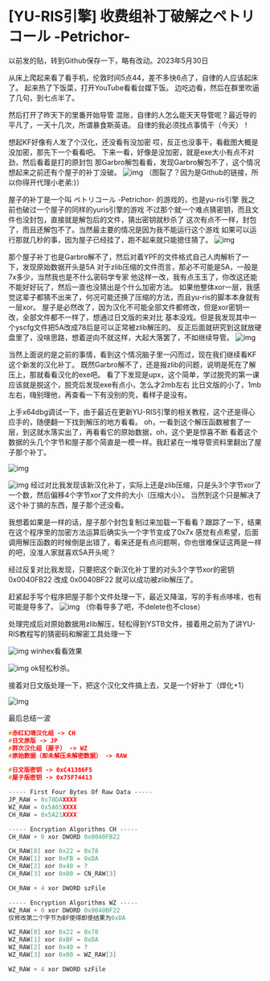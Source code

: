 # [YU-RIS引擎\] 收费组补丁破解之**ペトリコール -Petrichor-**

以前发的贴，转到Github保存一下，略有改动。2023年5月30日

从床上爬起来看了看手机，伦敦时间5点44，差不多快6点了，自律的人应该起床了。
起来热了下饭菜，打开YouTube看看台媒下饭。
边吃边看，然后在群里吹逼了几句，到七点半了。

然后打开了昨天下的里番开始导管
混账，自律的人怎么能天天导管呢？最近导的平凡了，一天十几次，所谓暴食斯英语。
自律的我必须找点事情干（今天）！

想起KF好像有人发了个汉化，还没看有没加密
哎，反正也没事干，看截图大概是没加密，那先下一个看看吧。
下来一看，好像是没加密，就是exe大小有点不对劲，然后看着是打的原封包
那Garbro解包看看，发现Garbro解包不了，这个情况想起来之前还有个屋子的补丁没破。
![img](https://github.com/Dir-A/Dir-A_Essays_MD/blob/main/image/%5BYU-RIS%E5%BC%95%E6%93%8E%5D%20%E6%94%B6%E8%B4%B9%E7%BB%84%E8%A1%A5%E4%B8%81%E7%A0%B4%E8%A7%A3%E4%B9%8B%E3%83%9A%E3%83%88%E3%83%AA%E3%82%B3%E3%83%BC%E3%83%AB/1.png)
（图裂了？因为是Github的链接，所以你得开代理小老弟:)）

屋子的补丁是一个叫 ペトリコール -Petrichor- 的游戏的，也是yu-ris引擎
我之前也破过一个屋子的同样的yuris引擎的游戏
不过那个就一个难点猜密钥，而且文件也没封包，直接就是解包后的文件，猜出密钥就秒杀了
这次有点不一样，封包了，而且还解包不了。当然最主要的情况是因为我不能运行这个游戏
如果可以运行那就几秒的事，因为屋子已经挂了，跑不起来就只能摁住猜了。
![img](https://github.com/Dir-A/Dir-A_Essays_MD/blob/main/image/%5BYU-RIS%E5%BC%95%E6%93%8E%5D%20%E6%94%B6%E8%B4%B9%E7%BB%84%E8%A1%A5%E4%B8%81%E7%A0%B4%E8%A7%A3%E4%B9%8B%E3%83%9A%E3%83%88%E3%83%AA%E3%82%B3%E3%83%BC%E3%83%AB/2.png)

那个屋子补丁也是Garbro解不了，然后对着YPF的文件格式自己人肉解析了一下，发现原始数据开头是5A
对于zlib压缩的文件而言，那必不可能是5A，一般是7x多少，当然我也是不什么密码学专家
他这样一改，我有点玉玉了，你改这还能不能好好玩了，然后一直也没猜出是个什么加密方法。
如果他整体xor一层，我感觉这辈子都猜不出来了，何况可能还换了压缩的方法，而且yu-ris的脚本本身就有一层xor。
屋子是必然改了，因为汉化不可能全部文件都修改，但是xor密钥一改，全部文件都不一样了，想通过日文版的来对比
基本没戏。但是我发现其中一个yscfg文件把5A改成78后是可以正常被zlib解压的。
反正后面就研究到这就放硬盘里了，没啥思路，想着逆向不就这样，大起大落罢了，不如继续导管。
![img](https://github.com/Dir-A/Dir-A_Essays_MD/blob/main/image/%5BYU-RIS%E5%BC%95%E6%93%8E%5D%20%E6%94%B6%E8%B4%B9%E7%BB%84%E8%A1%A5%E4%B8%81%E7%A0%B4%E8%A7%A3%E4%B9%8B%E3%83%9A%E3%83%88%E3%83%AA%E3%82%B3%E3%83%BC%E3%83%AB/3.png)

当然上面说的是之前的事情，看到这个情况脑子里一闪而过，现在我们继续看KF这个新发的汉化补丁。
既然Garbro解不了，还是报zlib的问题，说明是死在了解压上，那就看看汉化的exe吧。
看了下发现是upx，这个简单，学过脱壳的第一课应该就是脱这个，脱壳后发现exe有点小，怎么才2mb左右
比日文版的小了，1mb左右，嗨别理他，再查看一下有没别的壳，看样子是没有。

上手x64dbg调试一下，由于最近在更新YU-RIS引擎的相关教程，这个还是得心应手的，随便翻一下找到解压的地方看看。
oh，一看到这个解压函数被套了一层，到这就水落实出了，再看看它的原始数据，oh，这个更是惊喜不断
看着这个数据的头几个字节和屋子那个简直是一模一样。我赶紧在一堆导管资料里翻出了屋子那个补丁。

![img](https://github.com/Dir-A/Dir-A_Essays_MD/blob/main/image/%5BYU-RIS%E5%BC%95%E6%93%8E%5D%20%E6%94%B6%E8%B4%B9%E7%BB%84%E8%A1%A5%E4%B8%81%E7%A0%B4%E8%A7%A3%E4%B9%8B%E3%83%9A%E3%83%88%E3%83%AA%E3%82%B3%E3%83%BC%E3%83%AB/4.png)

![img](https://github.com/Dir-A/Dir-A_Essays_MD/blob/main/image/%5BYU-RIS%E5%BC%95%E6%93%8E%5D%20%E6%94%B6%E8%B4%B9%E7%BB%84%E8%A1%A5%E4%B8%81%E7%A0%B4%E8%A7%A3%E4%B9%8B%E3%83%9A%E3%83%88%E3%83%AA%E3%82%B3%E3%83%BC%E3%83%AB/5.png)
经过对比我发现该新汉化补丁，实际上还是zlib压缩，只是头3个字节xor了一个数，然后偏移4个字节xor了文件的大小（压缩大小）。
当然到这个只是解决了这个补丁搞的东西，屋子那个还没看。

我想着如果是一样的话，屋子那个封包复制过来加载一下看看？跟踪了一下，结果在这个程序里的加密方法运算后确实头一个字节变成了0x7x
感觉有点希望，后面调用解压函数的时候倒是出错了，看来还是有点问题啊，你也很难保证这两是一样的吧，没准人家就喜欢5A开头呢？

经过反复对比我发现，只要把这个新汉化补丁里的对头3个字节xor的密钥 0x0040FB22 改成 0x0040BF22 就可以成功被zlib解压了。

赶紧起手写个程序把屋子那个文件处理一下，最近又降温，写的手有点哆嗦，也有可能是导多了。
![img](https://github.com/Dir-A/Dir-A_Essays_MD/blob/main/image/%5BYU-RIS%E5%BC%95%E6%93%8E%5D%20%E6%94%B6%E8%B4%B9%E7%BB%84%E8%A1%A5%E4%B8%81%E7%A0%B4%E8%A7%A3%E4%B9%8B%E3%83%9A%E3%83%88%E3%83%AA%E3%82%B3%E3%83%BC%E3%83%AB/6.png)
（你看导多了吧，不delete也不close）

处理完成后对原始数据用zlib解压，轻松得到YSTB文件，接着用之前为了讲YU-RIS教程写的猜密码和解密工具处理一下

![img](https://github.com/Dir-A/Dir-A_Essays_MD/blob/main/image/%5BYU-RIS%E5%BC%95%E6%93%8E%5D%20%E6%94%B6%E8%B4%B9%E7%BB%84%E8%A1%A5%E4%B8%81%E7%A0%B4%E8%A7%A3%E4%B9%8B%E3%83%9A%E3%83%88%E3%83%AA%E3%82%B3%E3%83%BC%E3%83%AB/7.png)
winhex看看效果

![img](https://github.com/Dir-A/Dir-A_Essays_MD/blob/main/image/%5BYU-RIS%E5%BC%95%E6%93%8E%5D%20%E6%94%B6%E8%B4%B9%E7%BB%84%E8%A1%A5%E4%B8%81%E7%A0%B4%E8%A7%A3%E4%B9%8B%E3%83%9A%E3%83%88%E3%83%AA%E3%82%B3%E3%83%BC%E3%83%AB/8.png)
ok轻松秒杀。

接着对日文版处理一下，把这个汉化文件搞上去，又是一个好补丁（焊化+1）

![img](https://github.com/Dir-A/Dir-A_Essays_MD/blob/main/image/%5BYU-RIS%E5%BC%95%E6%93%8E%5D%20%E6%94%B6%E8%B4%B9%E7%BB%84%E8%A1%A5%E4%B8%81%E7%A0%B4%E8%A7%A3%E4%B9%8B%E3%83%9A%E3%83%88%E3%83%AA%E3%82%B3%E3%83%BC%E3%83%AB/9.png)

最后总结一波

```C
#赤红幻境汉化组 -> CH
#日文原版 -> JP
#胖次汉化组（屋子） -> WZ
#原始数据（即未解压未解密数据） -> RAW

#日文版密钥 -> 0xC41386F5
#屋子版密钥 -> 0x75F74413

----- First Four Bytes Of Raw Data -----
JP_RAW = 0x78DAXXXX
WZ_RAW = 0x5A65XXXX
CH_RAW = 0x5A21XXXX

----- Encryption Algorithms CH -----
CH_RAW + 0 xor DWORD 0x0040FB22

CH_RAW[0] xor 0x22 = 0x78
CH_RAW[1] xor 0xFB = 0xDA
CH_RAW[2] xor 0x40 = ?
CH_RAW[3] xor 0x00 = CN_RAW[3]

CH_RAW + 4 xor DWORD szFile

----- Encryption Algorithms WZ -----
WZ_RAW + 0 xor DWORD 0x0040BF22
仅修改第二个字节为BF使得即使结果为0xDA

WZ_RAW[0] xor 0x22 = 0x78
WZ_RAW[1] xor 0xBF = 0xDA
WZ_RAW[2] xor 0x40 = ?
WZ_RAW[3] xor 0x00 = WZ_RAW[3]

WZ_RAW + 4 xor DWORD szFile
```

